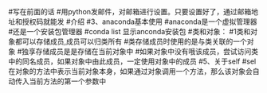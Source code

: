 #写在前面的话
#用python发邮件，对邮箱进行设置。只要设置好了，通过邮箱地址和授权码就能发
#介绍
#3、anaconda基本使用
#anaconda是一个虚拟管理器
#还是一个安装包管理器
#conda list 显示anconda安装包
#类和对象：
        #1类和对象都可以存储成员,成员可以归类所有
        #类存储成员时使用的是与类关联的一个对象
        #独享存储成员是是存储在当前对象中
        #如果对象中没有哦该成员，尝试访问类中的同名成员，如果对象中由此成员，一定使用对象中的成员
 #5、关于self
 #sel在对象的方法中表示当前对象本身，如果通过对象调用一个方法，那么该对象会自动传入当前方法的第一个参数中
 #
        
        


